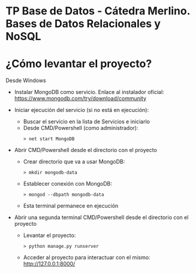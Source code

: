 # TP Base de Datos - Cátedra Merlino. Bases de Datos Relacionales y NoSQL
# ¿Cómo levantar el proyecto?
Desde Windows
  - Instalar MongoDB como servicio. Enlace al instalador oficial: https://www.mongodb.com/try/download/community
  - Iniciar ejecución del servicio (si no está en ejecución):
    * Buscar el servicio en la lista de Servicios e iniciarlo
    * Desde CMD/Powershell (como administrador):
      ```
      > net start MongoDB
      ```
   
  - Abrir CMD/Powershell desde el directorio con el proyecto
    * Crear directorio que va a usar MongoDB:
      ```
      > mkdir mongodb-data
      ```
    * Establecer conexión con MongoDB:
      ```
      > mongod --dbpath mongodb-data
      ```
    * Esta terminal permanece en ejecución
   
  - Abrir una segunda terminal CMD/Powershell desde el directorio con el proyecto
    * Levantar el proyecto:
      ```
      > python manage.py runserver
      ```
    * Acceder al proyecto para interactuar con el mismo: http://127.0.0.1:8000/
